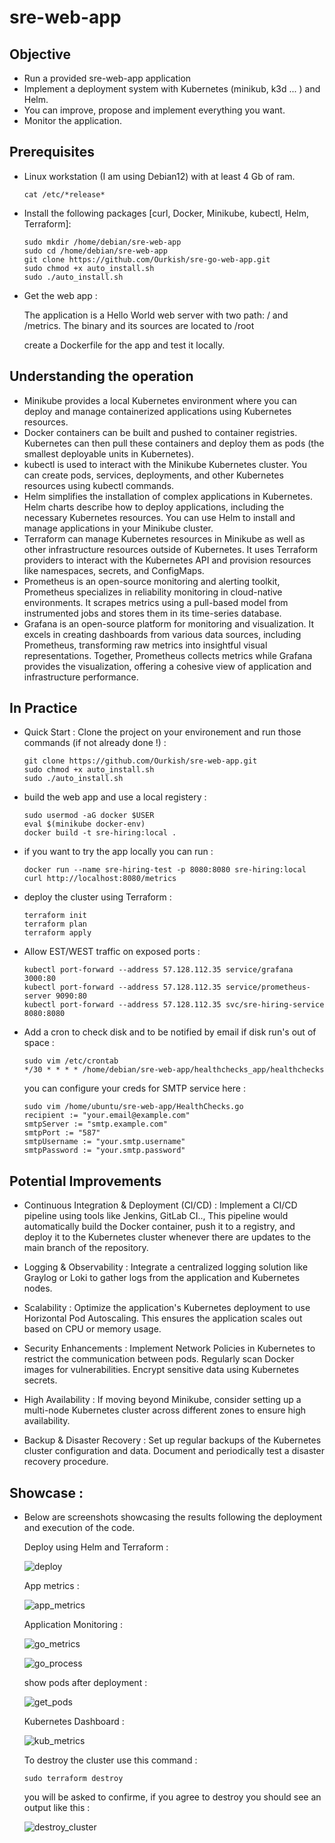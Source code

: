 # sre-web-app

## Objective

- Run a provided sre-web-app application
- Implement a deployment system with Kubernetes (minikub, k3d ... ) and Helm.
- You can improve, propose and implement everything you want.
- Monitor the application.

## Prerequisites

- Linux workstation (I am using Debian12) with at least 4 Gb of ram.
  `````
  cat /etc/*release*
  `````
- Install the following packages [curl, Docker, Minikube, kubectl, Helm, Terraform]:
  `````
  sudo mkdir /home/debian/sre-web-app
  sudo cd /home/debian/sre-web-app
  git clone https://github.com/Ourkish/sre-go-web-app.git
  sudo chmod +x auto_install.sh
  sudo ./auto_install.sh
  `````
- Get the web app :

  The application is a Hello World web server with two path: / and /metrics.
  The binary and its sources are located to /root
  
  create a Dockerfile for the app and test it locally.
  
## Understanding the operation

- Minikube provides a local Kubernetes environment where you can deploy and manage containerized applications using Kubernetes resources.
- Docker containers can be built and pushed to container registries. Kubernetes can then pull these containers and deploy them as pods (the smallest deployable units in Kubernetes).
- kubectl is used to interact with the Minikube Kubernetes cluster. You can create pods, services, deployments, and other Kubernetes resources using kubectl commands.
- Helm simplifies the installation of complex applications in Kubernetes. Helm charts describe how to deploy applications, including the necessary Kubernetes resources. You can use Helm to install and manage applications in your Minikube cluster.
- Terraform can manage Kubernetes resources in Minikube as well as other infrastructure resources outside of Kubernetes. It uses Terraform providers to interact with the Kubernetes API and provision resources like namespaces, secrets, and ConfigMaps.
- Prometheus is an open-source monitoring and alerting toolkit, Prometheus specializes in reliability monitoring in cloud-native environments. It scrapes metrics using a pull-based model from instrumented jobs and stores them in its time-series database.
- Grafana is an open-source platform for monitoring and visualization. It excels in creating dashboards from various data sources, including Prometheus, transforming raw metrics into insightful visual representations.
Together, Prometheus collects metrics while Grafana provides the visualization, offering a cohesive view of application and infrastructure performance.

## In Practice

- Quick Start :
  Clone the project on your environement and run those commands (if not already done !) :
  `````
  git clone https://github.com/Ourkish/sre-web-app.git
  sudo chmod +x auto_install.sh
  sudo ./auto_install.sh
  `````

- build the web app and use a local registery :
  `````
  sudo usermod -aG docker $USER
  eval $(minikube docker-env)
  docker build -t sre-hiring:local .
  `````
  
- if you want to try the app locally you can run :
  `````
  docker run --name sre-hiring-test -p 8080:8080 sre-hiring:local
  curl http://localhost:8080/metrics
  `````
  
- deploy the cluster using Terraform :
  `````
  terraform init
  terraform plan
  terraform apply
  `````
  
- Allow EST/WEST traffic on exposed ports :
  `````
  kubectl port-forward --address 57.128.112.35 service/grafana 3000:80
  kubectl port-forward --address 57.128.112.35 service/prometheus-server 9090:80
  kubectl port-forward --address 57.128.112.35 svc/sre-hiring-service 8080:8080
  `````

- Add a cron to check disk and to be notified by email if disk run's out of space :
  `````
  sudo vim /etc/crontab
  */30 * * * * /home/debian/sre-web-app/healthchecks_app/healthchecks
  `````

  you can configure your creds for SMTP service here :
  `````
  sudo vim /home/ubuntu/sre-web-app/HealthChecks.go
  recipient := "your.email@example.com"
  smtpServer := "smtp.example.com"
  smtpPort := "587"
  smtpUsername := "your.smtp.username"
  smtpPassword := "your.smtp.password"
  `````
## Potential Improvements

- Continuous Integration & Deployment (CI/CD) :
Implement a CI/CD pipeline using tools like Jenkins, GitLab CI.., This pipeline would automatically build the Docker container, push it to a registry, and deploy it to the Kubernetes cluster whenever 
there are updates to the main branch of the repository.

- Logging & Observability :
Integrate a centralized logging solution like Graylog or Loki to gather logs from the application and Kubernetes nodes.

- Scalability :
Optimize the application's Kubernetes deployment to use Horizontal Pod Autoscaling. This ensures the application scales out based on CPU or memory usage.

- Security Enhancements :
Implement Network Policies in Kubernetes to restrict the communication between pods.
Regularly scan Docker images for vulnerabilities.
Encrypt sensitive data using Kubernetes secrets.

- High Availability :
If moving beyond Minikube, consider setting up a multi-node Kubernetes cluster across different zones to ensure high availability.

- Backup & Disaster Recovery :
Set up regular backups of the Kubernetes cluster configuration and data. 
Document and periodically test a disaster recovery procedure.

## Showcase :

- Below are screenshots showcasing the results following the deployment and execution of the code.

  Deploy using Helm and Terraform :

  ![deploy](https://github.com/Ourkish/sre-web-app/assets/67292535/9b5cdf6d-1465-459c-8f42-d3e8b31b8ec5)

  App metrics :

  ![app_metrics](https://github.com/Ourkish/sre-web-app/assets/67292535/ba6dde2c-e924-48a6-806b-4a532617b31b)

  Application Monitoring :
  
  ![go_metrics](https://github.com/Ourkish/sre-web-app/assets/67292535/0ccf2924-62ec-4f6f-be02-bb7065244781)

  ![go_process](https://github.com/Ourkish/sre-web-app/assets/67292535/abeb9b48-7b5f-4813-b773-f76ae5ca802a)

  show pods after deployment :
  
  ![get_pods](https://github.com/Ourkish/sre-web-app/assets/67292535/88317871-704f-423e-aad2-044a46898682)

  Kubernetes Dashboard :
  
  ![kub_metrics](https://github.com/Ourkish/sre-web-app/assets/67292535/d1a7a269-31da-43b4-816f-187bec36391b)

  To destroy the cluster use this command :
  `````
  sudo terraform destroy
  `````
  you will be asked to confirme, if you agree to destroy you should see an output like this :
  
  ![destroy_cluster](https://github.com/Ourkish/sre-web-app/assets/67292535/f59a86f6-ebb8-4583-b93a-82ba823591c6)
